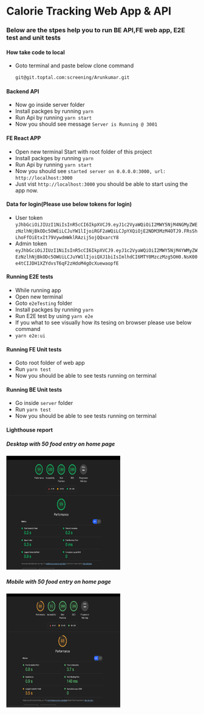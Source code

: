 # Calorie Tracking Web App & API

### Below are the stpes help you to run BE API,FE web app, E2E test and unit tests

#### How take code to local
- Goto terminal and paste below clone command 
    ```sh
    git@git.toptal.com:screening/Arunkumar.git
    ```

#### Backend API
- Now go inside server folder
- Install packges by running `yarn`
- Run Api by running `yarn start`
- Now you should see message `Server is Running @ 3001`


#### FE React APP
- Open new terminal Start with root folder of this project
- Install packges by running `yarn`
- Run Api by running `yarn start`
- Now you should see `started server on 0.0.0.0:3000, url: http://localhost:3000`
- Just vist `http://localhost:3000` you should be able to start using the app now.

#### Data for login(Please use below tokens for login)
- User token
    `yJhbGciOiJIUzI1NiIsInR5cCI6IkpXVCJ9.eyJ1c2VyaWQiOiI2MWY5NjM4NGMyZWEzNzlhNjBkODc5OWEiLCJuYW1lIjoiRGF2aWQiLCJpYXQiOjE2NDM3MzM4OTJ9.FRsShLhoFfOiEtxIt79VywdmWklRAzij5ojQQxarcY8`
- Admin token
   `eyJhbGciOiJIUzI1NiIsInR5cCI6IkpXVCJ9.eyJ1c2VyaWQiOiI2MWY5NjM4YWMyZWEzNzlhNjBkODc5OWUiLCJuYW1lIjoiQXJ1biIsImlhdCI6MTY0MzczMzg5OH0.NsK00e4tCIJDH1XZYdvsT6qF2zHdoM4gOcXuewaopfE`



#### Running E2E tests
- While running app
- Open new terminal
- Goto `e2eTesting` folder
- Install packges by running `yarn`
- Run E2E test by using `yarn e2e`
- If you what to see visually how its tesing on browser please use below command
- `yarn e2e:ui` 

#### Running FE Unit tests
- Goto root folder of web app
- Run `yarn test`
- Now you should be able to see tests running on terminal


#### Running BE Unit tests
- Go inside `server` folder
- Run `yarn test`
- Now you should be able to see tests running on terminal


#### Lighthouse report


##### Desktop with 50 food entry on home page
<img src="lighthouseReport/desktop_with_50_food_entry.jpeg" width="300" height="300"/>



##### Mobile with 50 food entry on home page
<img src="lighthouseReport/mobile_with_50_food_entry.png" width="300" height="300"/>

